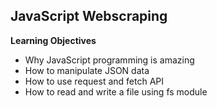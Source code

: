 ## JavaScript Webscraping

**Learning Objectives**

* Why JavaScript programming is amazing
* How to manipulate JSON data
* How to use request and fetch API
* How to read and write a file using fs module